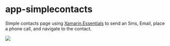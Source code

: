 # app-simplecontacts
 Simple contacts page using [Xamarin.Essentials](https://docs.microsoft.com/xamarin/essentials/index?WT.mc_id=friends-0000-jamont) to send an Sms, Email, place a phone call, and navigate to the contact.
 
 ![](ContactApp.gif)
